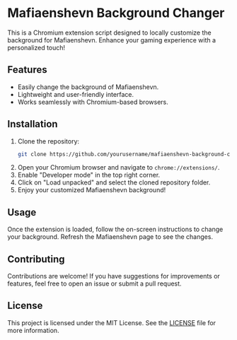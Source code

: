 # Mafiaenshevn Background Changer

This is a Chromium extension script designed to locally customize the background for Mafiaenshevn. Enhance your gaming experience with a personalized touch!

## Features

- Easily change the background of Mafiaenshevn.
- Lightweight and user-friendly interface.
- Works seamlessly with Chromium-based browsers.

## Installation

1. Clone the repository:
   ```bash
   git clone https://github.com/yourusername/mafiaenshevn-background-changer.git
   ```
2. Open your Chromium browser and navigate to `chrome://extensions/`.
3. Enable "Developer mode" in the top right corner.
4. Click on "Load unpacked" and select the cloned repository folder.
5. Enjoy your customized Mafiaenshevn background!

## Usage

Once the extension is loaded, follow the on-screen instructions to change your background. Refresh the Mafiaenshevn page to see the changes.

## Contributing

Contributions are welcome! If you have suggestions for improvements or features, feel free to open an issue or submit a pull request.

## License

This project is licensed under the MIT License. See the [LICENSE](LICENSE) file for more information.
